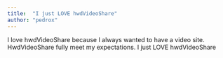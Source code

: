 ```yaml
---
title:  "I just LOVE hwdVideoShare"
author: "pedrox"
---
```

I love hwdVideoShare because I always wanted to have a video site. HwdVideoShare fully meet my expectations. I just LOVE hwdVideoShare